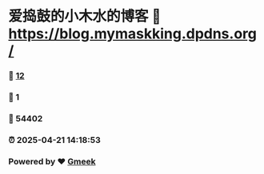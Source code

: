 # 爱捣鼓的小木水的博客 :link: https://blog.mymaskking.dpdns.org/ 
### :page_facing_up: [12](https://blog.mymaskking.dpdns.org//tag.html) 
### :speech_balloon: 1 
### :hibiscus: 54402 
### :alarm_clock: 2025-04-21 14:18:53 
### Powered by :heart: [Gmeek](https://github.com/Meekdai/Gmeek)
